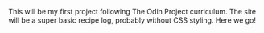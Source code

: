 This will be my first project following The Odin Project curriculum.
The site will be a super basic recipe log, probably without CSS styling.
Here we go!